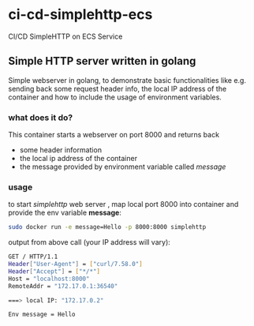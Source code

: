 # ci-cd-simplehttp-ecs

CI/CD SimpleHTTP on ECS Service

## Simple HTTP server written in golang

Simple webserver in golang, to demonstrate basic functionalities like e.g. sending back some request header info, the local IP address of the container and how to include the usage of environment variables.

### what does it do?

This container starts a webserver on port 8000 and returns back

- some header information
- the local ip address of the container
- the message provided by environment variable called _message_

### usage

to start _simplehttp_ web server , map local port 8000 into container and provide the env variable **message**:

```bash
sudo docker run -e message=Hello -p 8000:8000 simplehttp
```

output from above call (your IP address will vary):

```bash
GET / HTTP/1.1
Header["User-Agent"] = ["curl/7.58.0"]
Header["Accept"] = ["*/*"]
Host = "localhost:8000"
RemoteAddr = "172.17.0.1:36540"

===> local IP: "172.17.0.2"

Env message = Hello

```
